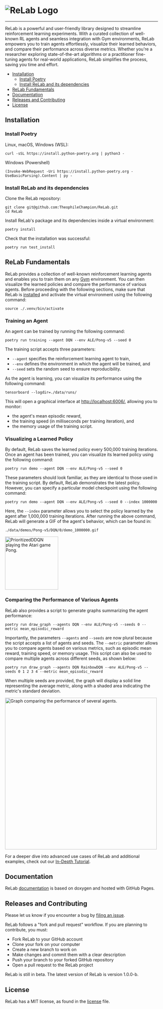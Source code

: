 # ![ReLab Logo](https://github.com/TheophileChampion/ReLab/blob/main/relab-logo.png)

---

ReLab is a powerful and user-friendly library designed to streamline
reinforcement learning experiments. With a curated collection of well-known
RL agents and seamless integration with Gym environments, ReLab empowers you
to train agents effortlessly, visualize their learned behaviors, and compare
their performance across diverse metrics. Whether you're a researcher exploring
state-of-the-art algorithms or a practitioner fine-tuning agents for real-world
applications, ReLab simplifies the process, saving you time and effort.

<!-- toc -->

- [Installation](#installation)
  - [Install Poetry](#install-poetry)
  - [Install ReLab and its dependencies](#install-relab-and-its-dependencies)
- [ReLab Fundamentals](#relab-fundamentals)
- [Documentation](#documentation)
- [Releases and Contributing](#releases-and-contributing)
- [License](#license)
<!-- tocstop -->

## Installation

### Install Poetry

Linux, macOS, Windows (WSL):
```console
curl -sSL https://install.python-poetry.org | python3 -
```

Windows (Powershell)
```console
(Invoke-WebRequest -Uri https://install.python-poetry.org -UseBasicParsing).Content | py -
```

### Install ReLab and its dependencies

Clone the ReLab repository:
```console
git clone git@github.com:TheophileChampion/ReLab.git
cd ReLab
```

Install ReLab's package and its dependencies inside a virtual environment:
```console
poetry install
```

Check that the installation was successful:
```console
poetry run test_install
```

## ReLab Fundamentals

ReLab provides a collection of well-known reinforcement learning agents and enables you to train them on any [Gym](https://gymnasium.farama.org/) environment.
You can then visualize the learned policies and compare the performance of various agents.
Before proceeding with the following sections, make sure that ReLab is [installed](#installation) and activate the virtual environment using the following command:
```console
source ./.venv/bin/activate
```

### Training an Agent

An agent can be trained by running the following command:

```console
poetry run training --agent DQN --env ALE/Pong-v5 --seed 0
```

The training script accepts three parameters:

- `--agent` specifies the reinforcement learning agent to train,
- `--env` defines the environment in which the agent will be trained, and
- `--seed` sets the random seed to ensure reproducibility.

As the agent is learning, you can visualize its performance using the following command:

```console
tensorboard --logdir=./data/runs/
```

<!-- markdown-link-check-disable -->
This will open a graphical interface at <http://localhost:6006/>, allowing you to monitor:
<!-- markdown-link-check-enable -->

- the agent's mean episodic reward,
- the training speed (in milliseconds per training iteration), and
- the memory usage of the training script.

### Visualizing a Learned Policy

By default, ReLab saves the learned policy every 500,000 training iterations.
Once an agent has been trained, you can visualize its learned policy using the following command:

```console
poetry run demo --agent DQN --env ALE/Pong-v5 --seed 0
```

These parameters should look familiar, as they are identical to those used in the training script.
By default, ReLab demonstrates the latest policy.
However, you can specify a particular model checkpoint using the following command:

```console
poetry run demo --agent DQN --env ALE/Pong-v5 --seed 0 --index 1000000
```

Here, the `--index` parameter allows you to select the policy learned by the agent after 1,000,000 training iterations.
After running the above command, ReLab will generate a GIF of the agent's behavior, which can be found in:

```console
./data/demos/Pong-v5/DQN/0/demo_1000000.gif
```

<img alt="PrioritizedDDQN playing the Atari game Pong." width="175" src="https://github.com/TheophileChampion/ReLab/blob/main/assets/demo_prioritized_ddqn_pong.gif">

### Comparing the Performance of Various Agents

ReLab also provides a script to generate graphs summarizing the agent performance:

```console
poetry run draw_graph --agents DQN --env ALE/Pong-v5 --seeds 0 --metric mean_episodic_reward
```

Importantly, the parameters `--agents` and `--seeds` are now plural because the script accepts a list of agents and seeds.
The `--metric` parameter allows you to compare agents based on various metrics, such as episodic mean reward, training speed, or memory usage.
This script can also be used to compare multiple agents across different seeds, as shown below:

```console
poetry run draw_graph --agents DQN RainbowDQN --env ALE/Pong-v5 --seeds 0 1 2 3 4 --metric mean_episodic_reward
```

When multiple seeds are provided, the graph will display a solid line representing the average metric, along with a shaded area indicating the metric's standard deviation.

<img alt="Graph comparing the performance of several agents." src="https://github.com/TheophileChampion/ReLab/blob/main/assets/mean_episodic_reward.png" width="500"/>

For a deeper dive into advanced use cases of ReLab and additional examples, check out our [In-Depth Tutorial](./TUTORIAL.md).

## Documentation

ReLab [documentation](https://theophilechampion.github.io/ReLab/) is based on doxygen and hosted with GitHub Pages.

## Releases and Contributing

Please let us know if you encounter a bug by [filing an issue](https://github.com/TheophileChampion/ReLab/issues).

ReLab follows a "fork and pull request" workflow. If you are planning to contribute, you must:

- Fork ReLab to your GitHub account
- Clone your fork on your computer
- Create a new branch to work on
- Make changes and commit them with a clear description
- Push your branch to your forked GitHub repository
- Open a pull request to the ReLab project

ReLab is still in beta. The latest version of ReLab is version 1.0.0-b.

## License

ReLab has a MIT license, as found in the [license](https://github.com/TheophileChampion/ReLab/blob/main/LICENSE.md) file.
